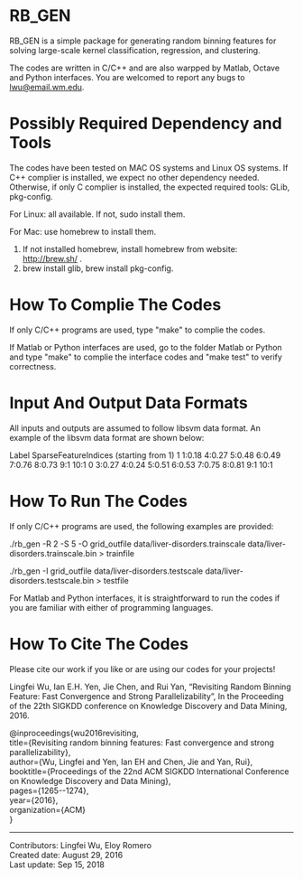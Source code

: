 # RB_GEN

RB_GEN is a simple package for generating random binning features for solving 
large-scale kernel classification, regression, and clustering.  

The codes are written in C/C++ and are also warpped by Matlab, Octave and Python
interfaces. You are welcomed to report any bugs to lwu@email.wm.edu. 


# Possibly Required Dependency and Tools

The codes have been tested on MAC OS systems and Linux OS systems. If C++ 
complier is installed, we expect no other dependency needed. Otherwise, 
if only C complier is installed, the expected required tools: GLib, pkg-config.

For Linux: all available. If not, sudo install them.

For Mac: use homebrew to install them. 
1) If not installed homebrew, install homebrew from website: http://brew.sh/ .
2) brew install glib, brew install pkg-config. 


# How To Complie The Codes
If only C/C++ programs are used, type "make" to complie the codes.

If Matlab or Python interfaces are used, go to the folder Matlab or Python and
type "make" to complie the interface codes and "make test" to verify correctness. 


# Input And Output Data Formats
All inputs and outputs are assumed to follow libsvm data format. An example of 
the libsvm data format are shown below:

Label SparseFeatureIndices (starting from 1)
1 1:0.18 4:0.27 5:0.48 6:0.49 7:0.76 8:0.73 9:1 10:1
0 3:0.27 4:0.24 5:0.51 6:0.53 7:0.75 8:0.81 9:1 10:1


# How To Run The Codes
If only C/C++ programs are used, the following examples are provided:

./rb_gen -R 2 -S 5 -O grid_outfile data/liver-disorders.trainscale data/liver-disorders.trainscale.bin > trainfile

./rb_gen -I grid_outfile data/liver-disorders.testscale  data/liver-disorders.testscale.bin > testfile

For Matlab and Python interfaces, it is straightforward to run the codes if 
you are familiar with either of programming languages. 


# How To Cite The Codes
Please cite our work if you like or are using our codes for your projects!

Lingfei Wu, Ian E.H. Yen, Jie Chen, and Rui Yan, “Revisiting Random Binning Feature: 
Fast Convergence and Strong Parallelizability”, In the Proceeding of the 22th SIGKDD 
conference on Knowledge Discovery and Data Mining, 2016.  

@inproceedings{wu2016revisiting, <br/>
  title={Revisiting random binning features: Fast convergence and strong parallelizability}, <br/>
  author={Wu, Lingfei and Yen, Ian EH and Chen, Jie and Yan, Rui}, <br/>
  booktitle={Proceedings of the 22nd ACM SIGKDD International Conference on Knowledge Discovery and Data Mining}, <br/>
  pages={1265--1274}, <br/>
  year={2016}, <br/>
  organization={ACM} <br/>
} <br/>


------------------------------------------------------
Contributors: Lingfei Wu, Eloy Romero <br/>
Created date: August 29, 2016 <br/>
Last update: Sep 15, 2018 <br/>

